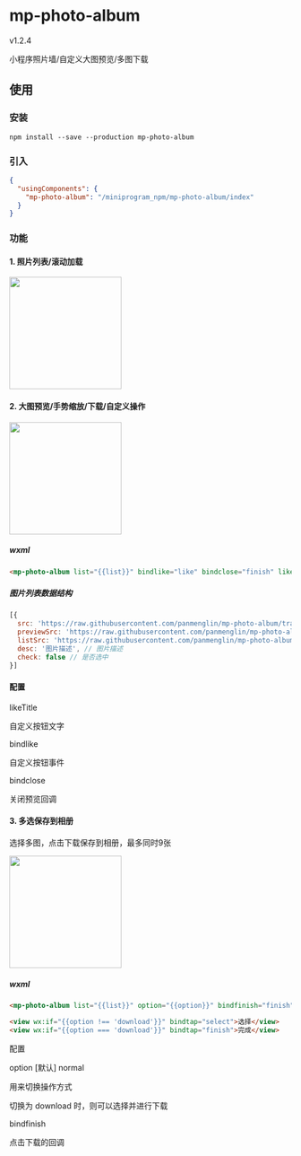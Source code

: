 # mp-photo-album

v1.2.4

小程序照片墙/自定义大图预览/多图下载

## 使用

### 安装

```
npm install --save --production mp-photo-album
```

### 引入

```json
{
  "usingComponents": {
    "mp-photo-album": "/miniprogram_npm/mp-photo-album/index"
  }
}
```

### 功能

#### 1. 照片列表/滚动加载

<img src="https://raw.githubusercontent.com/panmenglin/mp-photo-album/transform/doc/album.png" width = "200" />

#### 2. 大图预览/手势缩放/下载/自定义操作

<img src="https://raw.githubusercontent.com/panmenglin/mp-photo-album/transform/doc/preview.png" width = "200" />


##### wxml

```html
<mp-photo-album list="{{list}}" bindlike="like" bindclose="finish" likeTitle="收藏"></mp-photo-album>
```

##### 图片列表数据结构

```javascript
[{
  src: 'https://raw.githubusercontent.com/panmenglin/mp-photo-album/transform/common/images/Desert1.jpg', // 原图
  previewSrc: 'https://raw.githubusercontent.com/panmenglin/mp-photo-album/transform/common/images/Desert1_1280.jpg', // 预览大图
  listSrc: 'https://raw.githubusercontent.com/panmenglin/mp-photo-album/transform/common/images/Desert1_200.jpg', // 列表小图
  desc: '图片描述', // 图片描述
  check: false // 是否选中
}]
```

#### 配置

likeTitle 

自定义按钮文字

bindlike

自定义按钮事件

bindclose

关闭预览回调


#### 3. 多选保存到相册

选择多图，点击下载保存到相册，最多同时9张

<img src="https://raw.githubusercontent.com/panmenglin/mp-photo-album/transform/doc/download.png" width = "200" />

##### wxml

```html
<mp-photo-album list="{{list}}" option="{{option}}" bindfinish="finish"></mp-photo-album>

<view wx:if="{{option !== 'download'}}" bindtap="select">选择</view>
<view wx:if="{{option === 'download'}}" bindtap="finish">完成</view>
```

配置

option [默认] normal

用来切换操作方式

切换为 download 时，则可以选择并进行下载

bindfinish

点击下载的回调
